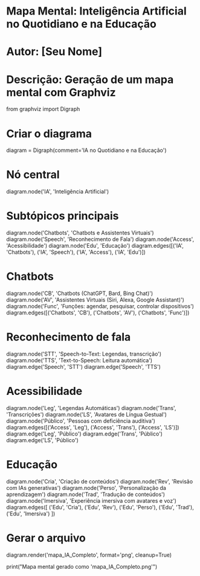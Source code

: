 
# Mapa Mental: Inteligência Artificial no Quotidiano e na Educação
# Autor: [Seu Nome]
# Descrição: Geração de um mapa mental com Graphviz

from graphviz import Digraph

# Criar o diagrama
diagram = Digraph(comment='IA no Quotidiano e na Educação')

# Nó central
diagram.node('IA', 'Inteligência Artificial')

# Subtópicos principais
diagram.node('Chatbots', 'Chatbots e Assistentes Virtuais')
diagram.node('Speech', 'Reconhecimento de Fala')
diagram.node('Access', 'Acessibilidade')
diagram.node('Edu', 'Educação')
diagram.edges([('IA', 'Chatbots'), ('IA', 'Speech'), ('IA', 'Access'), ('IA', 'Edu')])

# Chatbots
diagram.node('CB', 'Chatbots (ChatGPT, Bard, Bing Chat)')
diagram.node('AV', 'Assistentes Virtuais (Siri, Alexa, Google Assistant)')
diagram.node('Func', 'Funções: agendar, pesquisar, controlar dispositivos')
diagram.edges([('Chatbots', 'CB'), ('Chatbots', 'AV'), ('Chatbots', 'Func')])

# Reconhecimento de fala
diagram.node('STT', 'Speech-to-Text: Legendas, transcrição')
diagram.node('TTS', 'Text-to-Speech: Leitura automática')
diagram.edge('Speech', 'STT')
diagram.edge('Speech', 'TTS')

# Acessibilidade
diagram.node('Leg', 'Legendas Automáticas')
diagram.node('Trans', 'Transcrições')
diagram.node('LS', 'Avatares de Língua Gestual')
diagram.node('Público', 'Pessoas com deficiência auditiva')
diagram.edges([('Access', 'Leg'), ('Access', 'Trans'), ('Access', 'LS')])
diagram.edge('Leg', 'Público')
diagram.edge('Trans', 'Público')
diagram.edge('LS', 'Público')

# Educação
diagram.node('Cria', 'Criação de conteúdos')
diagram.node('Rev', 'Revisão com IAs generativas')
diagram.node('Perso', 'Personalização da aprendizagem')
diagram.node('Trad', 'Tradução de conteúdos')
diagram.node('Imersiva', 'Experiência imersiva com avatares e voz')
diagram.edges([
    ('Edu', 'Cria'),
    ('Edu', 'Rev'),
    ('Edu', 'Perso'),
    ('Edu', 'Trad'),
    ('Edu', 'Imersiva')
])

# Gerar o arquivo
diagram.render('mapa_IA_Completo', format='png', cleanup=True)

print("Mapa mental gerado como 'mapa_IA_Completo.png'")
